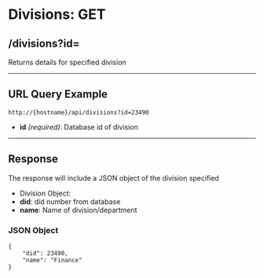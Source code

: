 # Divisions: GET

## /divisions?id=

Returns details for specified division

---

## URL Query Example

```
http://{hostname}/api/divisions?id=23490
```

- **id** *(required)*: Database id of division

---

## Response

The response will include a JSON object of the division specified

- Division Object:
 - **did**: did number from database
 - **name**: Name of division/department

### JSON Object

```
{
	"did": 23490,
    "name": "Finance"
}

```

